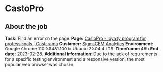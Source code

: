 # CastoPro
## About the job
**Task:** Find an error on the page.
**Page:** [CastoPro - loyalty program for professionals | Castorama](https://castopro.castorama.pl/pl/home)
**Customer:** [SigmaCEM Analytics](https://sigmacem.com/)
**Environment:** Google Chrome 110.0.5481.100 in Ubuntu 20.04.4 LTS.
**Timeframe:** 48h
**End date:** 2023-02-28.
**Additional information:** Due to the lack of requirements for a specific testing environment and a responsive version, the most popular web browser was chosen.